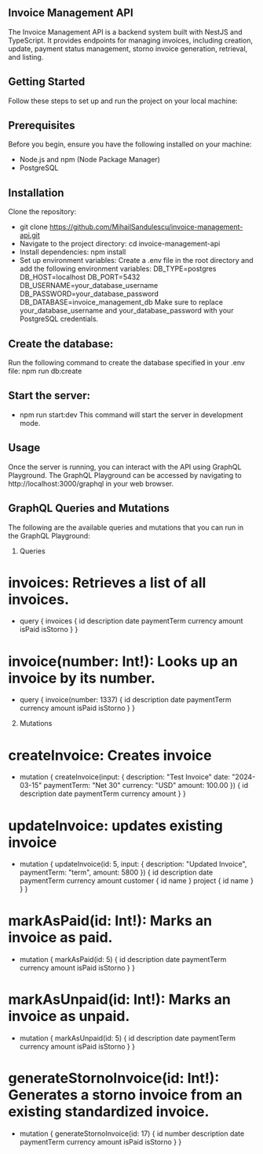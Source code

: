 ## Invoice Management API

The Invoice Management API is a backend system built with NestJS and TypeScript. It provides endpoints for managing invoices, including creation, update, payment status management, storno invoice generation, retrieval, and listing.

## Getting Started

Follow these steps to set up and run the project on your local machine:

## Prerequisites
Before you begin, ensure you have the following installed on your machine:

- Node.js and npm (Node Package Manager)
- PostgreSQL

## Installation
Clone the repository:
- git clone https://github.com/MihailSandulescu/invoice-management-api.git
- Navigate to the project directory:
  cd invoice-management-api
- Install dependencies:
  npm install
- Set up environment variables:
Create a .env file in the root directory and add the following environment variables:
DB_TYPE=postgres
DB_HOST=localhost
DB_PORT=5432
DB_USERNAME=your_database_username
DB_PASSWORD=your_database_password
DB_DATABASE=invoice_management_db
Make sure to replace your_database_username and your_database_password with your PostgreSQL credentials.
## Create the database:
Run the following command to create the database specified in your .env file:
npm run db:create

## Start the server:
- npm run start:dev
This command will start the server in development mode.

## Usage
Once the server is running, you can interact with the API using GraphQL Playground. The GraphQL Playground can be accessed by navigating to http://localhost:3000/graphql in your web browser.

## GraphQL Queries and Mutations
The following are the available queries and mutations that you can run in the GraphQL Playground:

1. Queries

# invoices: Retrieves a list of all invoices.
- query {
  invoices {
    id
    description
    date
    paymentTerm
    currency
    amount
    isPaid
    isStorno
  }
}
# invoice(number: Int!): Looks up an invoice by its number.
- query {
  invoice(number: 1337) {
    id
    description
    date
    paymentTerm
    currency
    amount
    isPaid
    isStorno
  }
}

2. Mutations

# createInvoice: Creates invoice
- mutation {
  createInvoice(input: {
    description: "Test Invoice"
    date: "2024-03-15"
    paymentTerm: "Net 30"
    currency: "USD"
    amount: 100.00
  }) {
    id
    description
    date
    paymentTerm
    currency
    amount
  }
}
# updateInvoice: updates existing invoice
- mutation {
  updateInvoice(id: 5, input: {
    description: "Updated Invoice",
    paymentTerm: "term",
    amount: 5800
  }) {
    id
    description
    date
    paymentTerm
    currency
    amount
    customer {
      id
      name
    }
    project {
      id
      name
    }
  }
}
# markAsPaid(id: Int!): Marks an invoice as paid.
- mutation {
  markAsPaid(id: 5) {
    id
    description
    date
    paymentTerm
    currency
    amount
    isPaid
    isStorno
  }
}
# markAsUnpaid(id: Int!): Marks an invoice as unpaid.
- mutation {
  markAsUnpaid(id: 5) {
    id
    description
    date
    paymentTerm
    currency
    amount
    isPaid
    isStorno
  }
}
# generateStornoInvoice(id: Int!): Generates a storno invoice from an existing standardized invoice.
- mutation {
  generateStornoInvoice(id: 17) {
    id
    number
    description
    date
    paymentTerm
    currency
    amount
    isPaid
    isStorno
  }
}
